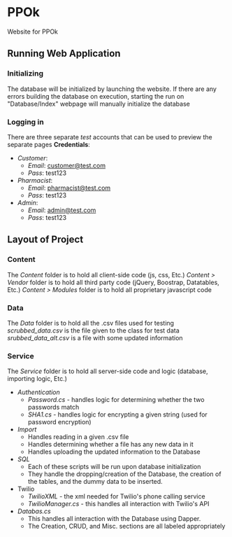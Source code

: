 # PPOk
Website for PPOk

## Running Web Application
### Initializing
The database will be initialized by launching the website.
If there are any errors building the database on execution, starting the run on "Database/Index" webpage
will manually initialize the database

### Logging in
There are three separate _test_ accounts that can be used to preview the separate pages
**Credentials**:
* _Customer_:
  * _Email_: customer@test.com
  * _Pass_: test123
* _Pharmacist_:
  * _Email_: pharmacist@test.com
  * _Pass_: test123
* _Admin_:
  * _Email_: admin@test.com
  * _Pass_: test123
  
## Layout of Project
### Content
The _Content_ folder is to hold all client-side code (js, css, Etc.)
_Content > Vendor_ folder is to hold all third party code (jQuery, Boostrap, Datatables, Etc.)
_Content > Modules_ folder is to hold all proprietary javascript code

### Data
The _Data_ folder is to hold all the .csv files used for testing
_scrubbed_data.csv_ is the file given to the class for test data
_srubbed_data_alt.csv_ is a file with some updated information

### Service
The _Service_ folder is to hold all server-side code and logic (database, importing logic, Etc.)
* _Authentication_
  * _Password.cs_ - handles logic for determining whether the two passwords match
  * _SHA1.cs_ - handles logic for encrypting a given string (used for password encryption)
* _Import_
  * Handles reading in a given .csv file
  * Handles determining whether a file has any new data in it
  * Handles uploading the updated information to the Database
* _SQL_
  * Each of these scripts will be run upon database initialization
  * They handle the dropping/creation of the Database, the creation of the tables, and the dummy data to be inserted.
* Twilio
  * _TwilioXML_ - the xml needed for Twilio's phone calling service
  * _TwilioManager.cs_ - this handles all interaction with Twilio's API
* _Databas.cs_
  * This handles all interaction with the Database using Dapper.
  * The Creation, CRUD, and Misc. sections are all labeled appropriately 
